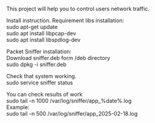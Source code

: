 This project will help you to control users network traffic.

Install instruction.
Requirement libs installation:  
sudo apt-get update  
sudo apt install libpcap-dev  
sudo apt install libspdlog-dev  

Packet Sniffer installation:  
Download sniffer.deb form /deb directory  
sudo dpkg -i sniffer.deb  

Check that system working.  
sudo service sniffer status  

You can check results of work   
sudo tail -n 1000 /var/log/sniffer/app_%date%.log  
Example:  
sudo tail -n 500 /var/log/sniffer/app_2025-02-18.log  


